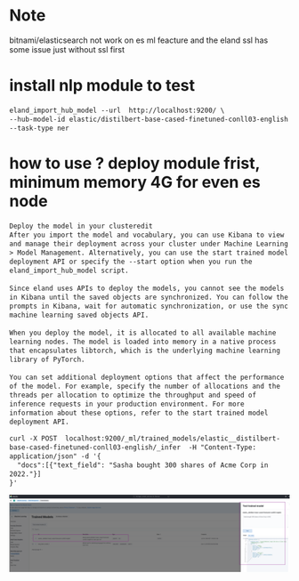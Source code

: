 # Note

bitnami/elasticsearch not work on es ml feacture  and the eland ssl has some issue just without ssl first

# install nlp module to test
```
eland_import_hub_model --url  http://localhost:9200/ \
--hub-model-id elastic/distilbert-base-cased-finetuned-conll03-english --task-type ner
```

# how to use ? deploy module frist, minimum memory 4G for even es node
```
Deploy the model in your clusteredit
After you import the model and vocabulary, you can use Kibana to view and manage their deployment across your cluster under Machine Learning > Model Management. Alternatively, you can use the start trained model deployment API or specify the --start option when you run the eland_import_hub_model script.

Since eland uses APIs to deploy the models, you cannot see the models in Kibana until the saved objects are synchronized. You can follow the prompts in Kibana, wait for automatic synchronization, or use the sync machine learning saved objects API.

When you deploy the model, it is allocated to all available machine learning nodes. The model is loaded into memory in a native process that encapsulates libtorch, which is the underlying machine learning library of PyTorch.

You can set additional deployment options that affect the performance of the model. For example, specify the number of allocations and the threads per allocation to optimize the throughput and speed of inference requests in your production environment. For more information about these options, refer to the start trained model deployment API.
```
```
curl -X POST  localhost:9200/_ml/trained_models/elastic__distilbert-base-cased-finetuned-conll03-english/_infer  -H "Content-Type: application/json" -d '{
  "docs":[{"text_field": "Sasha bought 300 shares of Acme Corp in 2022."}]
}'

```
![demo](https://github.com/jinjin123/mywork-node/blob/3e0b30f770105b816a8fbfad3d66f0175a128454/docker-compose/escluster/mlescluster/mlescluster.png)
